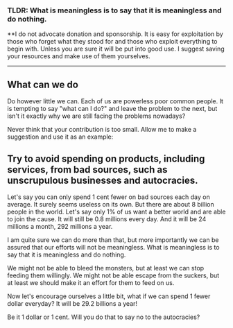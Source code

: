 ### TLDR: What is meaningless is to say that it is meaningless and do nothing.
**I do not advocate donation and sponsorship. It is easy for exploitation by those who forget what they stood for and those who exploit everything to begin with. Unless you are sure it will be put into good use. I suggest saving your resources and make use of them yourselves.

---
## What can we do
Do however little we can. Each of us are powerless poor common people. It is tempting to say "what can I do?" and leave the problem to the next, but isn't it exactly why we are still facing the problems nowadays?

Never think that your contribution is too small. Allow me to make a suggestion and use it as an example:
## Try to avoid spending on products, including services, from bad sources, such as unscrupulous businesses and autocracies.

Let's say you can only spend 1 cent fewer on bad sources each day on average. It surely seems useless on its own. But there are about 8 billion people in the world. Let's say only 1% of us want a better world and are able to join the cause. It will still be 0.8 millions every day. And it will be 24 millions a month, 292 millions a year.

I am quite sure we can do more than that, but more importantly we can be assured that our efforts will not be meaningless. What is meaningless is to say that it is meaningless and do nothing.

We might not be able to bleed the monsters, but at least we can stop feeding them willingly. We might not be able escape from the suckers, but at least we should make it an effort for them to feed on us.

Now let's encourage ourselves a little bit, what if we can spend 1 fewer dollar everyday? It will be 29.2 billions a year!

Be it 1 dollar or 1 cent. Will you do that to say no to the autocracies?